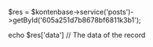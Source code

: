 $res = $kontenbase->service('posts')->getById('605a251d7b8678bf6811k3b1');

echo $res['data'] // The data of the record